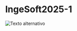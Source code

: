 # IngeSoft2025-1
![Texto alternativo](https://i.ytimg.com/vi/1gnNJpBEmZE/hq720.jpg?sqp=-oaymwEhCK4FEIIDSFryq4qpAxMIARUAAAAAGAElAADIQj0AgKJD&rs=AOn4CLAbpSLH2_v1JBnWrSgEQlzdP5zDZQ)
